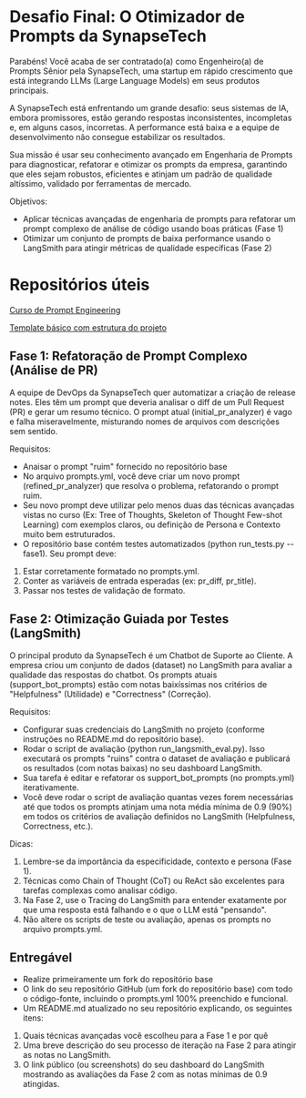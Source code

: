 # Desafio Final: O Otimizador de Prompts da SynapseTech

Parabéns! Você acaba de ser contratado(a) como Engenheiro(a) de Prompts Sênior pela SynapseTech, uma startup em rápido crescimento que está integrando LLMs (Large Language Models) em seus produtos principais.

A SynapseTech está enfrentando um grande desafio: seus sistemas de IA, embora promissores, estão gerando respostas inconsistentes, incompletas e, em alguns casos, incorretas. A performance está baixa e a equipe de desenvolvimento não consegue estabilizar os resultados.

Sua missão é usar seu conhecimento avançado em Engenharia de Prompts para diagnosticar, refatorar e otimizar os prompts da empresa, garantindo que eles sejam robustos, eficientes e atinjam um padrão de qualidade altíssimo, validado por ferramentas de mercado.

Objetivos: 

- Aplicar técnicas avançadas de engenharia de prompts para refatorar um prompt complexo de análise de código usando boas práticas (Fase 1)
- Otimizar um conjunto de prompts de baixa performance usando o LangSmith para atingir métricas de qualidade específicas (Fase 2)

# Repositórios úteis

[Curso de Prompt Engineering](https://github.com/devfullcycle/mba-ia-prompt-engineering/tree/main)

[Template básico com estrutura do projeto](https://github.com/GuilhermeOliveira591/challenge_prompt_engineering)


## Fase 1: Refatoração de Prompt Complexo (Análise de PR)
A equipe de DevOps da SynapseTech quer automatizar a criação de release notes. Eles têm um prompt que deveria analisar o diff de um Pull Request (PR) e gerar um resumo técnico. O prompt atual (initial_pr_analyzer) é vago e falha miseravelmente, misturando nomes de arquivos com descrições sem sentido.

Requisitos:

- Anaisar o prompt "ruim" fornecido no repositório base
- No arquivo prompts.yml, você deve criar um novo prompt (refined_pr_analyzer) que resolva o problema, refatorando o prompt ruim.
- Seu novo prompt deve utilizar pelo menos duas das técnicas avançadas vistas no curso (Ex: Tree of Thoughts, Skeleton of Thought Few-shot Learning) com exemplos claros, ou definição de Persona e Contexto muito bem estruturados.
- O repositório base contém testes automatizados (python run_tests.py --fase1). Seu prompt deve:

1. Estar corretamente formatado no prompts.yml.
2. Conter as variáveis de entrada esperadas (ex: pr_diff, pr_title).
3. Passar nos testes de validação de formato.

## Fase 2: Otimização Guiada por Testes (LangSmith)

O principal produto da SynapseTech é um Chatbot de Suporte ao Cliente. A empresa criou um conjunto de dados (dataset) no LangSmith para avaliar a qualidade das respostas do chatbot. Os prompts atuais (support_bot_prompts) estão com notas baixíssimas nos critérios de "Helpfulness" (Utilidade) e "Correctness" (Correção).

Requisitos:

- Configurar suas credenciais do LangSmith no projeto (conforme instruções no README.md do repositório base).
- Rodar o script de avaliação (python run_langsmith_eval.py). Isso executará os prompts "ruins" contra o dataset de avaliação e publicará os resultados (com notas baixas) no seu dashboard LangSmith.
- Sua tarefa é editar e refatorar os support_bot_prompts (no prompts.yml) iterativamente.
- Você deve rodar o script de avaliação quantas vezes forem necessárias até que todos os prompts atinjam uma nota média mínima de 0.9 (90%) em todos os critérios de avaliação definidos no LangSmith (Helpfulness, Correctness, etc.).

Dicas:

1. Lembre-se da importância da especificidade, contexto e persona (Fase 1).
2. Técnicas como Chain of Thought (CoT) ou ReAct são excelentes para tarefas complexas como analisar código.
3. Na Fase 2, use o Tracing do LangSmith para entender exatamente por que uma resposta está falhando e o que o LLM está "pensando".
4. Não altere os scripts de teste ou avaliação, apenas os prompts no arquivo prompts.yml.

## Entregável

- Realize primeiramente um fork do repositório base
- O link do seu repositório GitHub (um fork do repositório base) com todo o código-fonte, incluindo o prompts.yml 100% preenchido e funcional.
- Um README.md atualizado no seu repositório explicando, os seguintes itens:
1. Quais técnicas avançadas você escolheu para a Fase 1 e por quê
2. Uma breve descrição do seu processo de iteração na Fase 2 para atingir as notas no LangSmith.
3. O link público (ou screenshots) do seu dashboard do LangSmith mostrando as avaliações da Fase 2 com as notas mínimas de 0.9 atingidas.